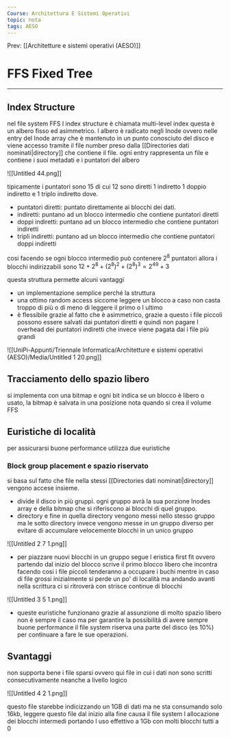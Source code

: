 ```yaml
---
Course: Architettura E Sistemi Operativi
topic: nota
tags: AESO
---
```


Prev: [[Architetture e sistemi operativi (AESO)]]

# FFS Fixed Tree
---

## Index Structure

nel file system FFS l index structure è chiamata multi-level index questa è un albero fisso ed asimmetrico.  l albero è radicato negli Inode ovvero nelle entry del Inode array  che è mantenuto in un punto conosciuto del disco e viene accesso tramite il file number preso dalla [[Directories dati nominati|directory]] che contiene il file. ogni entry rappresenta un file e contiene i suoi metadati e i puntatori del albero

![[Untitled 44.png]]

tipicamente i puntatori sono 15 di cui 12 sono diretti 1 indiretto 1 doppio indiretto e 1 triplo indiretto dove.

- puntatori diretti: puntato direttamente ai blocchi dei dati.
- indiretti: puntano ad un blocco intermedio che contiene puntatori diretti
- doppi indiretti: puntano ad un blocco intermedio che contiene puntatori indiretti
- tripli indiretti: puntano ad un blocco intermedio che contiene puntatori doppi indiretti

cosi facendo se ogni blocco intermedio può contenere $2^{8}$ puntatori allora i blocchi indirizzabili sono $12+2^{8}+(2^{8})^{2}+(2^{8})^{3} = 2^{49}+3$

questa struttura permette alcuni vantaggi

- un implementazione semplice perché la struttura
- una ottimo random access siccome leggere un blocco a caso non casta troppo di più  o di meno di leggere il primo o l ultimo
- è flessibile grazie al fatto che è asimmetrico, grazie a questo i file piccoli possono essere salvati dai puntatori diretti e quindi non pagare l overhead dei puntatori indiretti che invece viene pagata dai i file più grandi

![[UniPi-Appunti/Triennale Informatica/Architetture e sistemi operativi (AESO)/Media/Untitled 1 20.png]]


## Tracciamento dello spazio libero

si implementa con una bitmap e ogni bit indica se un blocco è libero o usato, la bitmap è salvata in una posizione nota quando si crea il volume FFS

## Euristiche di località

per assicurarsi buone performance utilizza due euristiche

### Block group placement e spazio riservato

si basa sul fatto che file nella stessi [[Directories dati nominati|directory]] vengono accese insieme.

- divide il disco in più gruppi. ogni gruppo avrà la sua porzione Inodes array  e della bitmap che si riferiscono ai blocchi di quel gruppo.
- directory e fine in quella directory vengono messi nello stesso gruppo ma le sotto directory invece vengono messe in un gruppo diverso per evitare di accumulare velocemente blocchi in un unico gruppo

![[Untitled 2 7 1.png]]

- per piazzare nuovi blocchi in un gruppo segue l eristica first fit ovvero partendo dal inizio del blocco scrive il primo blocco libero che incontra facendo cosi i file piccoli tenderanno a occupare i buchi mentre in caso di file grossi inizialmente si perde un po' di località ma andando avanti nella scrittura ci si ritroverà con strisce continue di blocchi

![[Untitled 3 5 1.png]]

- queste euristiche funzionano grazie al assunzione di molto spazio libero non è sempre il caso ma per garantire la possibilità di avere sempre buone performance il file system riserva una parte del disco (es 10%) per continuare a fare le sue operazioni.

## Svantaggi

non supporta bene i file sparsi ovvero qui file in cui i dati non sono scritti consecutivamente neanche a livello logico

![[Untitled 4 2 1.png]]

questo file starebbe indicizzando un 1GB di dati ma ne sta consumando solo 16kb, leggere questo file dal inizio alla fine causa il file system l allocazione dei blocchi intermedi portando l uso effettivo a 1Gb con molti blocchi tutti a 0
